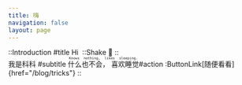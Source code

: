 ```yaml
---
title: 嗨
navigation: false
layout: page
---
```


::Introduction
#title
Hi&nbsp;
  ::Shake
  👋
  ::
<br />
我是科科
#subtitle
<ruby>
  什么也不会，
  喜欢睡觉
  <rt>
    <samp>Knows nothing, likes sleeping.</samp>
  </rt>
</ruby>
#action
:ButtonLink[随便看看]{href="/blog/tricks"}
::